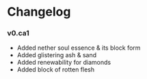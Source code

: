 # Changelog

### v0.ca1
- Added nether soul essence & its block form
- Added glistering ash & sand
- Added renewability for diamonds
- Added block of rotten flesh